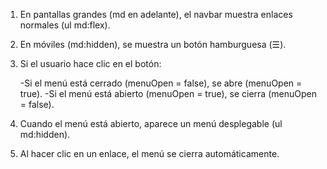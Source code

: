 1. En pantallas grandes (md en adelante), el navbar muestra enlaces normales (ul md:flex).

2. En móviles (md:hidden), se muestra un botón hamburguesa (☰).

3. Si el usuario hace clic en el botón:

   -Si el menú está cerrado (menuOpen = false), se abre (menuOpen = true).
   -Si el menú está abierto (menuOpen = true), se cierra (menuOpen = false).

4. Cuando el menú está abierto, aparece un menú desplegable (ul md:hidden).

5. Al hacer clic en un enlace, el menú se cierra automáticamente.